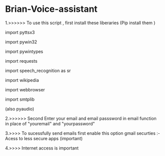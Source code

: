 # Brian-Voice-assistant

1.>>>>>> To use this script , first install these liberaries 
    (Pip install them ) 

import pyttsx3

import pywin32

import pywintypes

import requests

import speech_recognition as sr

import wikipedia

import webbrowser

import smtplib


(also pyaudio)


2.>>>>>> Second Enter your email and email passsword in email function in place of "youremail" and "yourpassword"

3.>>>> To sucessfully send emails first enable this option gmail securties 
  :- Acess to less secure apps (important)
  
4.>>>> Internet access is important


